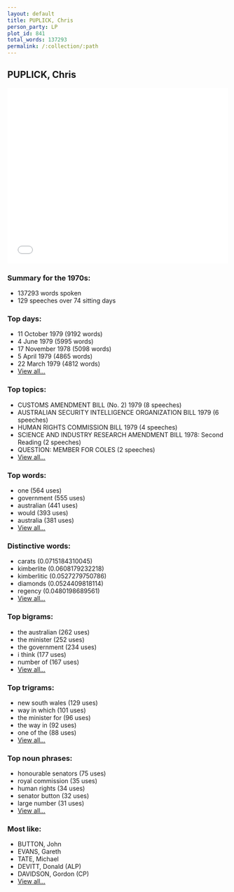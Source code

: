```yaml
---
layout: default
title: PUPLICK, Chris
person_party: LP
plot_id: 841
total_words: 137293
permalink: /:collection/:path
---
```


## PUPLICK, Chris

<iframe width="100%" height="400" frameborder="0" scrolling="no" src="//plot.ly/~wragge/841.embed"></iframe>


### Summary for the 1970s:

* 137293 words spoken
* 129 speeches over 74 sitting days


### Top days:

* 11 October 1979 (9192 words)
* 4 June 1979 (5995 words)
* 17 November 1978 (5098 words)
* 5 April 1979 (4865 words)
* 22 March 1979 (4812 words)
* [View all...](days/)


### Top topics:

* CUSTOMS AMENDMENT BILL (No. 2) 1979 (8 speeches)
* AUSTRALIAN SECURITY INTELLIGENCE ORGANIZATION BILL 1979 (6 speeches)
* HUMAN RIGHTS COMMISSION BILL 1979 (4 speeches)
* SCIENCE AND INDUSTRY RESEARCH AMENDMENT BILL 1978: Second Reading (2 speeches)
* QUESTION: MEMBER FOR COLES (2 speeches)
* [View all...](topics/)


### Top words:

* one (564 uses)
* government (555 uses)
* australian (441 uses)
* would (393 uses)
* australia (381 uses)
* [View all...](words/)


### Distinctive words:

* carats (0.0715184310045)
* kimberlite (0.0608179232218)
* kimberlitic (0.0527279750786)
* diamonds (0.0524409818114)
* regency (0.0480198689561)
* [View all...](sig_words/)


### Top bigrams:

* the australian (262 uses)
* the minister (252 uses)
* the government (234 uses)
* i think (177 uses)
* number of (167 uses)
* [View all...](bigrams/)


### Top trigrams:

* new south wales (129 uses)
* way in which (101 uses)
* the minister for (96 uses)
* the way in (92 uses)
* one of the (88 uses)
* [View all...](trigrams/)


### Top noun phrases:

* honourable senators (75 uses)
* royal commission (35 uses)
* human rights (34 uses)
* senator button (32 uses)
* large number (31 uses)
* [View all...](noun_phrases/)


### Most like:

* BUTTON, John 
* EVANS, Gareth 
* TATE, Michael 
* DEVITT, Donald (ALP)
* DAVIDSON, Gordon (CP)
* [View all...](similarities/)
